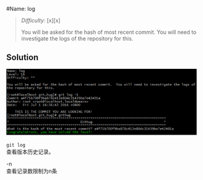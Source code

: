 #Name: log    

>*Difficulty:* [x][x]  
>
>You will be asked for the hash of most recent commit.  You will need to investigate the logs of the repository for this.
  
Solution  
-------------------------
![level16_0](images/level16_0.png)  

`git log`  
查看版本历史记录。

-n  
	查看记录数限制为n条  
